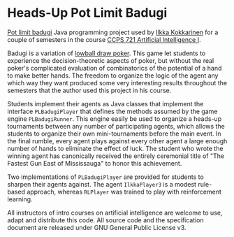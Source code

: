 # Heads-Up Pot Limit Badugi

[Pot limit badugi](https://en.wikipedia.org/wiki/Badugi) Java programming project used by [Ilkka Kokkarinen](https://www.cs.ryerson.ca/~ikokkari/) for a couple of semesters in the course [CCPS 721 Artificial Intelligence I](https://github.com/ikokkari/AI).

Badugi is a variation of [lowball draw poker](https://en.wikipedia.org/wiki/Lowball_(poker)). This game let students to experience the decision-theoretic aspects of poker, but without the real poker's complicated evaluation of combinatorics of the potential of a hand to make better hands. The freedom to organize the logic of the agent any which way they want produced some very interesting results throughout the semesters that the author used this project in his course.

Students implement their agents as Java classes that implement the interface `PLBadugiPlayer` that defines the methods assumed by the game engine `PLBadugiRunner`. This engine easily be used to organize a heads-up tournaments between any number of participating agents, which allows the students to organize their own mini-tournaments before the main event. In the final rumble, every agent plays against every other agent a large enough number of hands to eliminate the effect of luck. The student who wrote the winning agent has canonically received the entirely ceremonial title of "The Fastest Gun East of Mississauga" to honor this achievement.

Two implementations of `PLBadugiPlayer` are provided for students to sharpen their agents against. The agent `IlkkaPlayer3` is a modest rule-based approach, whereas `RLPlayer` was trained to play with reinforcement learning.

All instructors of intro courses on artificial intelligence are welcome to use, adapt and distribute this code. All source code and the specification document are released under GNU General Public License v3.
